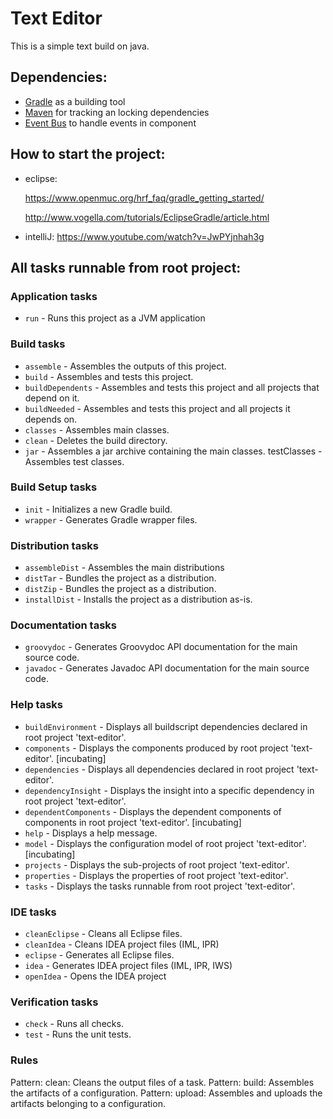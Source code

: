 # Text Editor
This is a simple text build on java.

## Dependencies: 

- [Gradle](https://gradle.org/) as a building tool
- [Maven](https://maven.apache.org/) for tracking an locking dependencies
- [Event Bus](https://github.com/greenrobot/EventBus) to handle events in component

## How to start the project: 

- eclipse: 

     https://www.openmuc.org/hrf_faq/gradle_getting_started/
     
     http://www.vogella.com/tutorials/EclipseGradle/article.html

- intelliJ: https://www.youtube.com/watch?v=JwPYjnhah3g

## All tasks runnable from root project:

### Application tasks
- `run` - Runs this project as a JVM application

### Build tasks
- `assemble` - Assembles the outputs of this project.
- `build` - Assembles and tests this project.
- `buildDependents` - Assembles and tests this project and all projects that depend on it.
- `buildNeeded` - Assembles and tests this project and all projects it depends on.
- `classes` - Assembles main classes.
- `clean` - Deletes the build directory.
- `jar` - Assembles a jar archive containing the main classes.
testClasses - Assembles test classes.

### Build Setup tasks
- `init` - Initializes a new Gradle build.
- `wrapper` - Generates Gradle wrapper files.

### Distribution tasks
- `assembleDist` - Assembles the main distributions
- `distTar` - Bundles the project as a distribution.
- `distZip` - Bundles the project as a distribution.
- `installDist` - Installs the project as a distribution as-is.

### Documentation tasks
- `groovydoc` - Generates Groovydoc API documentation for the main source code.
- `javadoc` - Generates Javadoc API documentation for the main source code.

### Help tasks
- `buildEnvironment` - Displays all buildscript dependencies declared in root project 'text-editor'.
- `components` - Displays the components produced by root project 'text-editor'. [incubating]
- `dependencies` - Displays all dependencies declared in root project 'text-editor'.
- `dependencyInsight` - Displays the insight into a specific dependency in root project 'text-editor'.
- `dependentComponents` - Displays the dependent components of components in root project 'text-editor'. [incubating]
- `help` - Displays a help message.
- `model` - Displays the configuration model of root project 'text-editor'. [incubating]
- `projects` - Displays the sub-projects of root project 'text-editor'.
- `properties` - Displays the properties of root project 'text-editor'.
- `tasks` - Displays the tasks runnable from root project 'text-editor'.

### IDE tasks
- `cleanEclipse` - Cleans all Eclipse files.
- `cleanIdea` - Cleans IDEA project files (IML, IPR)
- `eclipse` - Generates all Eclipse files.
- `idea` - Generates IDEA project files (IML, IPR, IWS)
- `openIdea` - Opens the IDEA project

### Verification tasks
- `check` - Runs all checks.
- `test` - Runs the unit tests.

### Rules
Pattern: clean<TaskName>: Cleans the output files of a task.
Pattern: build<ConfigurationName>: Assembles the artifacts of a configuration.
Pattern: upload<ConfigurationName>: Assembles and uploads the artifacts belonging to a configuration.